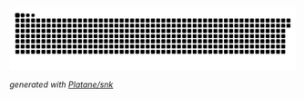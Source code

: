 <picture>
  <source media="(prefers-color-scheme: dark)" srcset="https://raw.githubusercontent.com/ferman-guzel/ferman-guzel/output/github-contribution-grid-snake-dark.svg">
  <source media="(prefers-color-scheme: light)" srcset="https://raw.githubusercontent.com/ferman-guzel/ferman-guzel/output/github-contribution-grid-snake.svg">
  <img alt="github contribution grid snake animation" src="https://raw.githubusercontent.com/ferman-guzel/ferman-guzel/output/github-contribution-grid-snake.svg">
</picture>

_generated with [Platane/snk](https://github.com/Platane/snk)_
